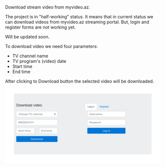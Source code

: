 Download stream video from myvideo.az.

The project is in "half-working" status. It means that in current status we can download videos from myvideo.az streaming portal. But, login and register forms are not working yet.

Will be updated soon.

To download video we need four parameters:
  * TV channel name
  * TV program's (video) date
  * Start time
  * End time

  After clicking to Download button the selected video will be downloaded.

![index page](https://raw.githubusercontent.com/Shik0/MyVideo/master/images/myvideo_index.png)
